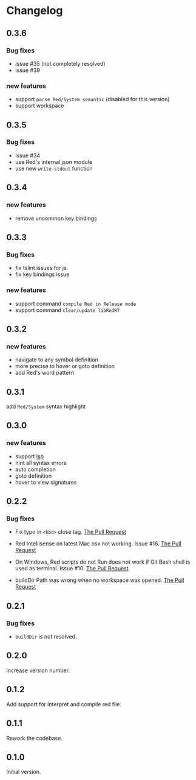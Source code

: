 # Changelog

## 0.3.6

### Bug fixes

* issue #35 (not completely resolved)
* issue #39

### new features
* support `parse Red/System semantic` (disabled for this version)
* support workspace

## 0.3.5

### Bug fixes

* issue #34
* use Red's internal json module
* use new `write-stdout` function

## 0.3.4

### new features

* remove uncommon key bindings

## 0.3.3

### Bug fixes

* fix tslint issues for js
* fix key bindings issue

### new features

* support command `compile Red in Release mode`
* support command `clear/update libRedRT`


## 0.3.2

### new features

* navigate to any symbol definition
* more precise to hover or goto definition
* add Red's word pattern

## 0.3.1

add `Red/System` syntax highlight

## 0.3.0

### new features

* support [lsp](https://langserver.org/)
* hint all syntax errors
* auto completion
* goto definition
* hover to view signatures

## 0.2.2

### Bug fixes

* Fix typo in `<kbd>` close tag. [The Pull Request](https://github.com/red/VScode-extension/pull/19)

* Red Intellisense on latest Mac osx not working. Issue #16. [The Pull Request](https://github.com/red/VScode-extension/pull/18)

* On Windows, Red scripts do not Run does not work if Git Bash shell is used as terminal. Issue #10. [The Pull Request](https://github.com/red/VScode-extension/pull/11)

* buildDir Path was wrong when no workspace was opened. [The Pull Request](https://github.com/red/VScode-extension/pull/9)

## 0.2.1

### Bug fixes

* `buildDir` is not resolved.

## 0.2.0

Increase version number.

## 0.1.2

Add support for interpret and compile red file.

## 0.1.1

Rework the codebase.

## 0.1.0

Initial version.
